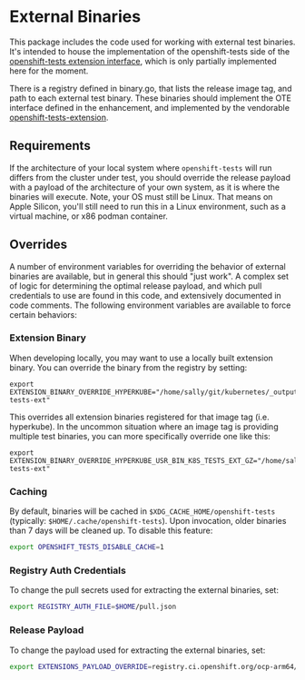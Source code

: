 # External Binaries

This package includes the code used for working with external test binaries.
It's intended to house the implementation of the openshift-tests side of the
[openshift-tests extension interface](https://github.com/openshift/enhancements/pull/1676), which is only
partially implemented here for the moment.

There is a registry defined in binary.go, that lists the release image tag, and
path to each external test binary.  These binaries should implement the OTE
interface defined in the enhancement, and implemented by the vendorable
[openshift-tests-extension](https://github.com/openshift-eng/openshift-tests-extension).

## Requirements

If the architecture of your local system where `openshift-tests` will run
differs from the cluster under test, you should override the release payload
with a payload of the architecture of your own system, as it is where the
binaries will execute. Note, your OS must still be Linux. That means on Apple
Silicon, you'll still need to run this in a Linux environment, such as a
virtual machine, or x86 podman container.

## Overrides

A number of environment variables for overriding the behavior of external
binaries are available, but in general this should "just work". A complex set
of logic for determining the optimal release payload, and which pull
credentials to use are found in this code, and extensively documented in code
comments.  The following environment variables are available to force certain
behaviors:

### Extension Binary

When developing locally, you may want to use a locally built extension
binary. You can override the binary from the registry by setting:

```
export EXTENSION_BINARY_OVERRIDE_HYPERKUBE="/home/sally/git/kubernetes/_output/bin/k8s-tests-ext"
```

This overrides all extension binaries registered for that image tag
(i.e. hyperkube). In the uncommon situation where an image tag is
providing multiple test binaries, you can more specifically override one
like this:

```
export EXTENSION_BINARY_OVERRIDE_HYPERKUBE_USR_BIN_K8S_TESTS_EXT_GZ="/home/sally/git/kubernetes/_output/bin/k8s-tests-ext"
```

### Caching

By default, binaries will be cached in `$XDG_CACHE_HOME/openshift-tests`
(typically: `$HOME/.cache/openshift-tests`). Upon invocation, older binaries
than 7 days will be cleaned up. To disable this feature:

```bash
export OPENSHIFT_TESTS_DISABLE_CACHE=1
```

### Registry Auth Credentials

To change the pull secrets used for extracting the external binaries, set:

```bash
export REGISTRY_AUTH_FILE=$HOME/pull.json
```

### Release Payload

To change the payload used for extracting the external binaries, set:

```bash
export EXTENSIONS_PAYLOAD_OVERRIDE=registry.ci.openshift.org/ocp-arm64/release-arm64:4.18.0-0.nightly-arm64-2024-11-15-135718
```

